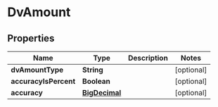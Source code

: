 # DvAmount

## Properties
Name | Type | Description | Notes
------------ | ------------- | ------------- | -------------
**dvAmountType** | **String** |  |  [optional]
**accuracyIsPercent** | **Boolean** |  |  [optional]
**accuracy** | [**BigDecimal**](BigDecimal.md) |  |  [optional]
